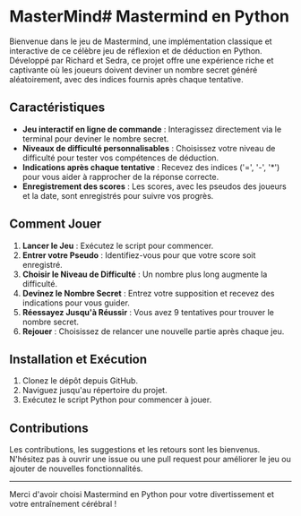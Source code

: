 # MasterMind# Mastermind en Python

Bienvenue dans le jeu de Mastermind, une implémentation classique et interactive de ce célèbre jeu de réflexion et de déduction en Python. 
Développé par Richard et Sedra, ce projet offre une expérience riche et captivante  où les joueurs doivent deviner un nombre secret 
généré aléatoirement, avec des indices fournis après chaque tentative.

## Caractéristiques

- **Jeu interactif en ligne de commande** : Interagissez directement via le terminal pour deviner le nombre secret.
- **Niveaux de difficulté personnalisables** : Choisissez votre niveau de difficulté pour tester vos compétences de déduction.
- **Indications après chaque tentative** : Recevez des indices ('=', '-', '*') pour vous aider à rapprocher de la réponse correcte.
- **Enregistrement des scores** : Les scores, avec les pseudos des joueurs et la date, sont enregistrés pour suivre vos progrès.

## Comment Jouer

1. **Lancer le Jeu** : Exécutez le script pour commencer.
2. **Entrer votre Pseudo** : Identifiez-vous pour que votre score soit enregistré.
3. **Choisir le Niveau de Difficulté** : Un nombre plus long augmente la difficulté.
4. **Devinez le Nombre Secret** : Entrez votre supposition et recevez des indications pour vous guider.
5. **Réessayez Jusqu'à Réussir** : Vous avez 9 tentatives pour trouver le nombre secret.
6. **Rejouer** : Choisissez de relancer une nouvelle partie après chaque jeu.

## Installation et Exécution

1. Clonez le dépôt depuis GitHub.
2. Naviguez jusqu'au répertoire du projet.
3. Exécutez le script Python pour commencer à jouer.

## Contributions

Les contributions, les suggestions et les retours sont les bienvenus. N'hésitez pas à ouvrir une issue ou une pull request pour améliorer le jeu ou ajouter de nouvelles fonctionnalités.

---

Merci d'avoir choisi Mastermind en Python pour votre divertissement et votre entraînement cérébral !
